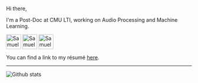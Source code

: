 
Hi there,  

I'm a Post-Doc at CMU LTI, working on Audio Processing and Machine Learning.

</p>



[<img align="center" alt="Samuele Cornell | LinkedIn" height="40px" src="https://cdn-icons-png.flaticon.com/512/174/174857.png"/>][linkedin]
[<img align="center" alt="Samuele Cornell | Twitter" height="40px" src="https://user-images.githubusercontent.com/18496796/107147301-8e8dfb80-694d-11eb-9fc6-f935c1754cd9.png"/>][twitter]
[<img align="center" alt="Samuele Cornell | Twitter" height="40px" src="https://external-content.duckduckgo.com/iu/?u=https%3A%2F%2Feducation.usm.my%2Fimages%2FGoogle-Scholar-logo.png&f=1&nofb=1"/>][scholar]

</div>

You can find a link to my résumé  [here](https://drive.google.com/file/d/1Kp3WzvPTcpMB9BpMK6ODSqcATsMx5i6N/view?usp=sharing).

----

![Github stats](https://github-readme-stats.vercel.app/api?username=popcornell&count_private=true&theme=default&show_icons=true)

</div>

[linkedin]: https://www.linkedin.com/in/samuele-cornell-b06750178/
[twitter]: https://twitter.com/SamueleCornell
[scholar]: https://scholar.google.com/citations?user=A3lfL0QAAAAJ&hl=en****
